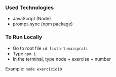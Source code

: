 ### Used Technologies

- JavaScript (Node)
- prompt-sync (npm package)

### To Run Locally

- Go to root file `cd lista-1-maisprati`
- Type `npm i`
- In the terminal, type node + exercise + number

Example: `node exercicio10`
